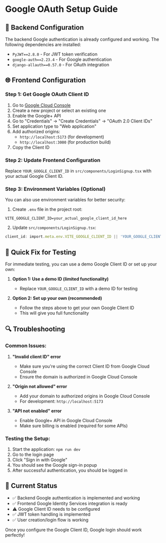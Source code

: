 # Google OAuth Setup Guide

## 🔧 Backend Configuration

The backend Google authentication is already configured and working. The following dependencies are installed:
- `PyJWT==2.8.0` - For JWT token verification
- `google-auth==2.23.4` - For Google authentication
- `django-allauth==0.57.0` - For OAuth integration

## 🌐 Frontend Configuration

### Step 1: Get Google OAuth Client ID

1. Go to [Google Cloud Console](https://console.cloud.google.com/)
2. Create a new project or select an existing one
3. Enable the Google+ API
4. Go to "Credentials" → "Create Credentials" → "OAuth 2.0 Client IDs"
5. Set application type to "Web application"
6. Add authorized origins:
   - `http://localhost:5173` (for development)
   - `http://localhost:3000` (for production build)
7. Copy the Client ID

### Step 2: Update Frontend Configuration

Replace `YOUR_GOOGLE_CLIENT_ID` in `src/components/LoginSignup.tsx` with your actual Google Client ID.

### Step 3: Environment Variables (Optional)

You can also use environment variables for better security:

1. Create `.env` file in the project root:
```env
VITE_GOOGLE_CLIENT_ID=your_actual_google_client_id_here
```

2. Update `src/components/LoginSignup.tsx`:
```typescript
client_id: import.meta.env.VITE_GOOGLE_CLIENT_ID || 'YOUR_GOOGLE_CLIENT_ID',
```

## 🚀 Quick Fix for Testing

For immediate testing, you can use a demo Google Client ID or set up your own:

1. **Option 1: Use a demo ID (limited functionality)**
   - Replace `YOUR_GOOGLE_CLIENT_ID` with a demo ID for testing

2. **Option 2: Set up your own (recommended)**
   - Follow the steps above to get your own Google Client ID
   - This will give you full functionality

## 🔍 Troubleshooting

### Common Issues:

1. **"Invalid client ID" error**
   - Make sure you're using the correct Client ID from Google Cloud Console
   - Ensure the domain is authorized in Google Cloud Console

2. **"Origin not allowed" error**
   - Add your domain to authorized origins in Google Cloud Console
   - For development: `http://localhost:5173`

3. **"API not enabled" error**
   - Enable Google+ API in Google Cloud Console
   - Make sure billing is enabled (required for some APIs)

### Testing the Setup:

1. Start the application: `npm run dev`
2. Go to the login page
3. Click "Sign in with Google"
4. You should see the Google sign-in popup
5. After successful authentication, you should be logged in

## 📝 Current Status

- ✅ Backend Google authentication is implemented and working
- ✅ Frontend Google Identity Services integration is ready
- ⚠️  Google Client ID needs to be configured
- ✅ JWT token handling is implemented
- ✅ User creation/login flow is working

Once you configure the Google Client ID, Google login should work perfectly!
